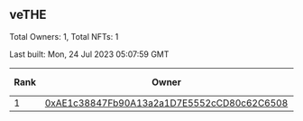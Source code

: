 ## veTHE

Total Owners: 1, Total NFTs: 1

Last built: Mon, 24 Jul 2023 05:07:59 GMT

| Rank | Owner | Voting Power | Influence | NFTs Id |
| --- | --- | --- | --- | --- |
  | 1 | [0xAE1c38847Fb90A13a2a1D7E5552cCD80c62C6508](https://debank.com/profile/0xAE1c38847Fb90A13a2a1D7E5552cCD80c62C6508?chain=bsc) | 2,468,920.368 | 3.97426% | 1 |